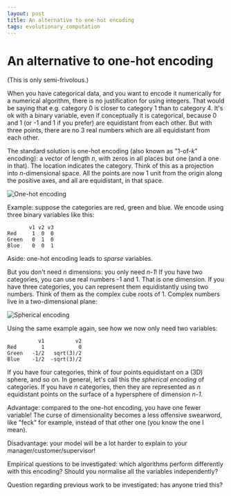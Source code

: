 ```yaml
---
layout: post
title: An alternative to one-hot encoding
tags: evolutionary_computation
---
```


An alternative to one-hot encoding
===

(This is only semi-frivolous.)

When you have categorical data, and you want to encode it numerically
for a numerical algorithm, there is no justification for using
integers. That would be saying that e.g. category 0 is closer to
category 1 than to category 4. It's ok with a binary variable, even if
conceptually it is categorical, because 0 and 1 (or -1 and 1 if you
prefer) are equidistant from each other. But with three points, there
are no 3 real numbers which are all equidistant from each other.

The standard solution is one-hot encoding (also known as "1-of-*k*"
encoding): a vector of length *n*, with zeros in all places but one
(and a one in that). The location indicates the category. Think of
this as a projection into *n*-dimensional space. All the points are
now 1 unit from the origin along the positive axes, and all are
equidistant, in that space.

![One-hot encoding](../../../images/one_hot.png)

Example: suppose the categories are red, green and blue. We encode
using three binary variables like this:

```
       v1 v2 v3
Red     1  0  0
Green   0  1  0
Blue    0  0  1
```

Aside: one-hot encoding leads to *sparse* variables.

But you don't need *n* dimensions: you only need *n-1*! If you have
two categories, you can use real numbers -1 and 1. That is one
dimension. If you have three categories, you can represent them
equidistantly using two numbers. Think of them as the complex cube
roots of 1. Complex numbers live in a two-dimensional plane:

![Spherical encoding](../../../images/spherical_encoding.png)

Using the same example again, see how we now only need two variables:

```
          v1          v2
Red        1           0
Green   -1/2   sqrt(3)/2
Blue    -1/2  -sqrt(3)/2
```

If you have four categories, think of four points equidistant on a
(3D) sphere, and so on. In general, let's call this the *spherical
encoding* of categories. If you have *n* categories, then they are
represented as *n* equidistant points on the surface of a hypersphere
of dimension *n-1*.

Advantage: compared to the one-hot encoding, you have one fewer
variable! The curse of dimensionality becomes a less offensive
swearword, like "feck" for example, instead of that other one (you
know the one I mean).

Disadvantage: your model will be a lot harder to explain to your
manager/customer/supervisor!

Empirical questions to be investigated: which algorithms perform
differently with this encoding? Should you normalise all the variables
independently?

Question regarding previous work to be investigated: has anyone tried
this?
